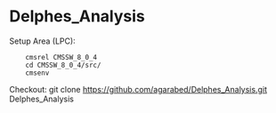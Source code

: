 # Delphes_Analysis

Setup Area (LPC):
```
    cmsrel CMSSW_8_0_4
    cd CMSSW_8_0_4/src/
    cmsenv
```

Checkout: git clone https://github.com/agarabed/Delphes_Analysis.git Delphes_Analysis
